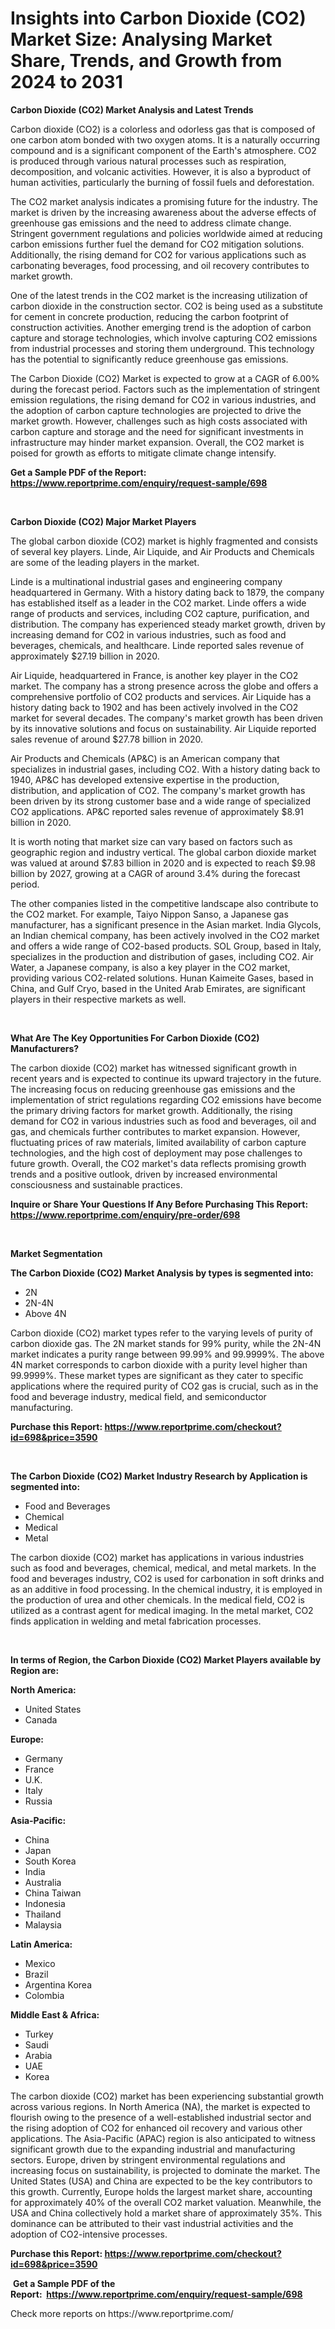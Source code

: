 <p><h1>Insights into Carbon Dioxide (CO2) Market Size: Analysing Market Share, Trends, and Growth from 2024 to 2031</h1></p><p><strong>Carbon Dioxide (CO2) Market Analysis and Latest Trends</strong></p>
<p><p>Carbon dioxide (CO2) is a colorless and odorless gas that is composed of one carbon atom bonded with two oxygen atoms. It is a naturally occurring compound and is a significant component of the Earth's atmosphere. CO2 is produced through various natural processes such as respiration, decomposition, and volcanic activities. However, it is also a byproduct of human activities, particularly the burning of fossil fuels and deforestation.</p><p>The CO2 market analysis indicates a promising future for the industry. The market is driven by the increasing awareness about the adverse effects of greenhouse gas emissions and the need to address climate change. Stringent government regulations and policies worldwide aimed at reducing carbon emissions further fuel the demand for CO2 mitigation solutions. Additionally, the rising demand for CO2 for various applications such as carbonating beverages, food processing, and oil recovery contributes to market growth.</p><p>One of the latest trends in the CO2 market is the increasing utilization of carbon dioxide in the construction sector. CO2 is being used as a substitute for cement in concrete production, reducing the carbon footprint of construction activities. Another emerging trend is the adoption of carbon capture and storage technologies, which involve capturing CO2 emissions from industrial processes and storing them underground. This technology has the potential to significantly reduce greenhouse gas emissions.</p><p>The Carbon Dioxide (CO2) Market is expected to grow at a CAGR of 6.00% during the forecast period. Factors such as the implementation of stringent emission regulations, the rising demand for CO2 in various industries, and the adoption of carbon capture technologies are projected to drive the market growth. However, challenges such as high costs associated with carbon capture and storage and the need for significant investments in infrastructure may hinder market expansion. Overall, the CO2 market is poised for growth as efforts to mitigate climate change intensify.</p></p>
<p><strong>Get a Sample PDF of the Report:&nbsp; <a href="https://www.reportprime.com/enquiry/request-sample/698">https://www.reportprime.com/enquiry/request-sample/698</a></strong></p>
<p>&nbsp;</p>
<p><strong>Carbon Dioxide (CO2) Major Market Players</strong></p>
<p><p>The global carbon dioxide (CO2) market is highly fragmented and consists of several key players. Linde, Air Liquide, and Air Products and Chemicals are some of the leading players in the market. </p><p>Linde is a multinational industrial gases and engineering company headquartered in Germany. With a history dating back to 1879, the company has established itself as a leader in the CO2 market. Linde offers a wide range of products and services, including CO2 capture, purification, and distribution. The company has experienced steady market growth, driven by increasing demand for CO2 in various industries, such as food and beverages, chemicals, and healthcare. Linde reported sales revenue of approximately $27.19 billion in 2020.</p><p>Air Liquide, headquartered in France, is another key player in the CO2 market. The company has a strong presence across the globe and offers a comprehensive portfolio of CO2 products and services. Air Liquide has a history dating back to 1902 and has been actively involved in the CO2 market for several decades. The company's market growth has been driven by its innovative solutions and focus on sustainability. Air Liquide reported sales revenue of around $27.78 billion in 2020.</p><p>Air Products and Chemicals (AP&C) is an American company that specializes in industrial gases, including CO2. With a history dating back to 1940, AP&C has developed extensive expertise in the production, distribution, and application of CO2. The company's market growth has been driven by its strong customer base and a wide range of specialized CO2 applications. AP&C reported sales revenue of approximately $8.91 billion in 2020.</p><p>It is worth noting that market size can vary based on factors such as geographic region and industry vertical. The global carbon dioxide market was valued at around $7.83 billion in 2020 and is expected to reach $9.98 billion by 2027, growing at a CAGR of around 3.4% during the forecast period.</p><p>The other companies listed in the competitive landscape also contribute to the CO2 market. For example, Taiyo Nippon Sanso, a Japanese gas manufacturer, has a significant presence in the Asian market. India Glycols, an Indian chemical company, has been actively involved in the CO2 market and offers a wide range of CO2-based products. SOL Group, based in Italy, specializes in the production and distribution of gases, including CO2. Air Water, a Japanese company, is also a key player in the CO2 market, providing various CO2-related solutions. Hunan Kaimeite Gases, based in China, and Gulf Cryo, based in the United Arab Emirates, are significant players in their respective markets as well.</p></p>
<p>&nbsp;</p>
<p><strong>What Are The Key Opportunities For Carbon Dioxide (CO2) Manufacturers?</strong></p>
<p><p>The carbon dioxide (CO2) market has witnessed significant growth in recent years and is expected to continue its upward trajectory in the future. The increasing focus on reducing greenhouse gas emissions and the implementation of strict regulations regarding CO2 emissions have become the primary driving factors for market growth. Additionally, the rising demand for CO2 in various industries such as food and beverages, oil and gas, and chemicals further contributes to market expansion. However, fluctuating prices of raw materials, limited availability of carbon capture technologies, and the high cost of deployment may pose challenges to future growth. Overall, the CO2 market's data reflects promising growth trends and a positive outlook, driven by increased environmental consciousness and sustainable practices.</p></p>
<p><strong>Inquire or Share Your Questions If Any Before Purchasing This Report: <a href="https://www.reportprime.com/enquiry/pre-order/698">https://www.reportprime.com/enquiry/pre-order/698</a></strong></p>
<p>&nbsp;</p>
<p><strong>Market Segmentation</strong></p>
<p><strong>The Carbon Dioxide (CO2) Market Analysis by types is segmented into:</strong></p>
<p><ul><li>2N</li><li>2N-4N</li><li>Above 4N</li></ul></p>
<p><p>Carbon dioxide (CO2) market types refer to the varying levels of purity of carbon dioxide gas. The 2N market stands for 99% purity, while the 2N-4N market indicates a purity range between 99.99% and 99.9999%. The above 4N market corresponds to carbon dioxide with a purity level higher than 99.9999%. These market types are significant as they cater to specific applications where the required purity of CO2 gas is crucial, such as in the food and beverage industry, medical field, and semiconductor manufacturing.</p></p>
<p><strong>Purchase this Report:&nbsp;<a href="https://www.reportprime.com/checkout?id=698&price=3590">https://www.reportprime.com/checkout?id=698&price=3590</a></strong></p>
<p>&nbsp;</p>
<p><strong>The Carbon Dioxide (CO2) Market Industry Research by Application is segmented into:</strong></p>
<p><ul><li>Food and Beverages</li><li>Chemical</li><li>Medical</li><li>Metal</li></ul></p>
<p><p>The carbon dioxide (CO2) market has applications in various industries such as food and beverages, chemical, medical, and metal markets. In the food and beverages industry, CO2 is used for carbonation in soft drinks and as an additive in food processing. In the chemical industry, it is employed in the production of urea and other chemicals. In the medical field, CO2 is utilized as a contrast agent for medical imaging. In the metal market, CO2 finds application in welding and metal fabrication processes.</p></p>
<p>&nbsp;</p>
<p><strong>In terms of Region, the Carbon Dioxide (CO2) Market Players available by Region are:</strong></p>
<p>
    <p> <strong> North America: </strong>
        <ul>
            <li>United States</li>
            <li>Canada</li>
        </ul>
        </p> 
    <p> <strong> Europe: </strong>
        <ul>
            <li>Germany</li>
            <li>France</li>
            <li>U.K.</li>
            <li>Italy</li>
            <li>Russia</li>
        </ul>
        </p> 
    <p> <strong> Asia-Pacific: </strong>
        <ul>
            <li>China</li>
            <li>Japan</li>
            <li>South Korea</li>
            <li>India</li>
            <li>Australia</li>
            <li>China Taiwan</li>
            <li>Indonesia</li>
            <li>Thailand</li>
            <li>Malaysia</li>
        </ul>
        </p> 
    <p> <strong> Latin America: </strong>
        <ul>
            <li>Mexico</li>
            <li>Brazil</li>
            <li>Argentina Korea</li>
            <li>Colombia</li>
        </ul>
        </p> 
    <p> <strong> Middle East & Africa: </strong>
        <ul>
            <li>Turkey</li>
            <li>Saudi</li>
            <li>Arabia</li>
            <li>UAE</li>
            <li>Korea</li>
        </ul>
    </p>
    </p>
<p><p>The carbon dioxide (CO2) market has been experiencing substantial growth across various regions. In North America (NA), the market is expected to flourish owing to the presence of a well-established industrial sector and the rising adoption of CO2 for enhanced oil recovery and various other applications. The Asia-Pacific (APAC) region is also anticipated to witness significant growth due to the expanding industrial and manufacturing sectors. Europe, driven by stringent environmental regulations and increasing focus on sustainability, is projected to dominate the market. The United States (USA) and China are expected to be the key contributors to this growth. Currently, Europe holds the largest market share, accounting for approximately 40% of the overall CO2 market valuation. Meanwhile, the USA and China collectively hold a market share of approximately 35%. This dominance can be attributed to their vast industrial activities and the adoption of CO2-intensive processes.</p></p>
<p><strong>Purchase this Report: <a href="https://www.reportprime.com/checkout?id=698&price=3590">https://www.reportprime.com/checkout?id=698&price=3590</a></strong></p>
<p>&nbsp;<strong>Get a Sample PDF of the Report:&nbsp;&nbsp;<a href="https://www.reportprime.com/enquiry/request-sample/698">https://www.reportprime.com/enquiry/request-sample/698</a></strong></p>
<p><strong></strong></p>
<p>Check more reports on https://www.reportprime.com/</p>